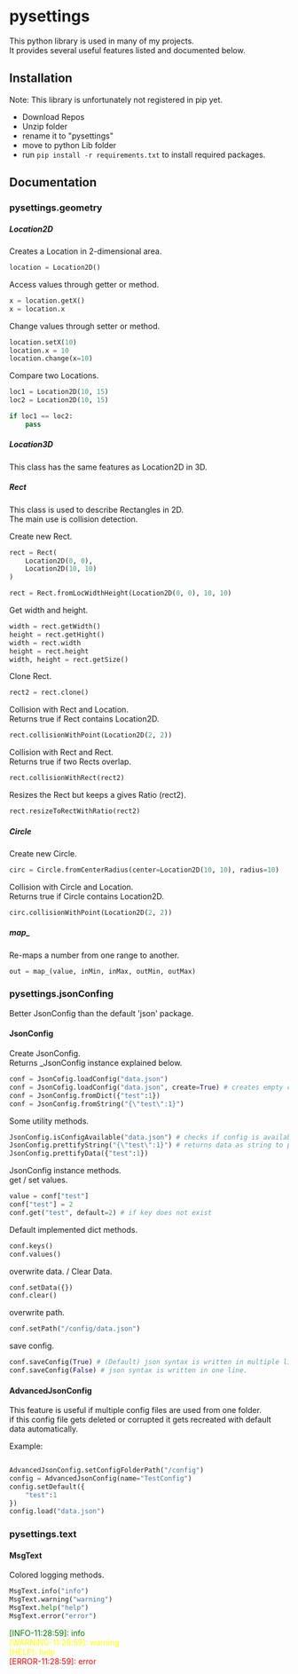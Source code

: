 # pysettings 
This python library is used in many of my projects. \
It provides several useful features listed and documented below.

## Installation
Note: This library is unfortunately not registered in pip yet.

* Download Repos
* Unzip folder
* rename it to "pysettings"
* move to python Lib folder 
* run ``pip install -r requirements.txt`` to install required packages.


## Documentation
### pysettings.geometry
##### Location2D
Creates a Location in 2-dimensional area.
```python
location = Location2D()
```
Access values through getter or method.
```python
x = location.getX()
x = location.x
```
Change values through setter or method.
```python
location.setX(10)
location.x = 10
location.change(x=10)
```
Compare two Locations.
```python
loc1 = Location2D(10, 15)
loc2 = Location2D(10, 15)

if loc1 == loc2:
    pass
```
##### Location3D
This class has the same features as Location2D in 3D.
##### Rect
This class is used to describe Rectangles in 2D. \
The main use is collision detection.

Create new Rect.
```python
rect = Rect(
    Location2D(0, 0),
    Location2D(10, 10)
)

rect = Rect.fromLocWidthHeight(Location2D(0, 0), 10, 10)
```
Get width and height.  
```python
width = rect.getWidth()
height = rect.getHight()
width = rect.width
height = rect.height
width, height = rect.getSize()
```
Clone Rect.
```python
rect2 = rect.clone()
```
Collision with Rect and Location. \
Returns true if Rect contains Location2D.  
```python
rect.collisionWithPoint(Location2D(2, 2))
```
Collision with Rect and Rect. \
Returns true if two Rects overlap.  
```python
rect.collisionWithRect(rect2)
```
Resizes the Rect but keeps a gives Ratio (rect2).  
```python
rect.resizeToRectWithRatio(rect2)
```
##### Circle
Create new Circle. 
```python
circ = Circle.fromCenterRadius(center=Location2D(10, 10), radius=10)
```
Collision with Circle and Location. \
Returns true if Circle contains Location2D.  
```python
circ.collisionWithPoint(Location2D(2, 2))
```
##### map_
Re-maps a number from one range to another.
```python
out = map_(value, inMin, inMax, outMin, outMax)
```

### pysettings.jsonConfing
Better JsonConfig than the default 'json' package.
#### JsonConfig
Create JsonConfig. \
Returns _JsonConfig instance explained below.
```python
conf = JsonCofig.loadConfig("data.json")
conf = JsonCofig.loadConfig("data.json", create=True) # creates empty config if it doesnt exist
conf = JsonConfig.fromDict({"test":1})
conf = JsonConfig.fromString("{\"test\":1}")
```
Some utility methods.  
```python
JsonConfig.isConfigAvailable("data.json") # checks if config is available
JsonConfig.prettifyString("{\"test\":1}") # returns data as string to print out.
JsonConfig.prettifyData({"test":1})
```
JsonConfig instance methods. \
get / set values.
```python
value = conf["test"]
conf["test"] = 2
conf.get("test", default=2) # if key does not exist
```
Default implemented dict methods.
```python
conf.keys()
conf.values()
```
overwrite data. / Clear Data.
```python
conf.setData({})
conf.clear()
```
overwrite path.
```python
conf.setPath("/config/data.json")
```
save config.
```python
conf.saveConfig(True) # (Default) json syntax is written in multiple lines.
conf.saveConfig(False) # json syntax is written in one line.
```
#### AdvancedJsonConfig
This feature is useful if multiple config files are used from one folder. \
if this config file gets deleted or corrupted it gets recreated with default data automatically.

Example:
```python

AdvancedJsonConfig.setConfigFolderPath("/config")
config = AdvancedJsonConfig(name="TestConfig")
config.setDefault({
    "test":1
})
config.load("data.json")
```

### pysettings.text
#### MsgText
Colored logging methods.
```python
MsgText.info("info")
MsgText.warning("warning")
MsgText.help("help")
MsgText.error("error")
```
<span style="color:green">[INFO-11:28:59]: info</span> \
<span style="color:yellow">[WARNING-11:28:59]: warning</span> \
<span style="color:yellow">[HELP]: help</span> \
<span style="color:red">[ERROR-11:28:59]: error</span>
